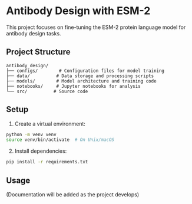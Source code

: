 # Antibody Design with ESM-2

This project focuses on fine-tuning the ESM-2 protein language model for antibody design tasks.

## Project Structure
```
antibody_design/
├── configs/        # Configuration files for model training
├── data/          # Data storage and processing scripts
├── models/        # Model architecture and training code
├── notebooks/     # Jupyter notebooks for analysis
└── src/          # Source code
```

## Setup
1. Create a virtual environment:
```bash
python -m venv venv
source venv/bin/activate  # On Unix/macOS
```

2. Install dependencies:
```bash
pip install -r requirements.txt
```

## Usage
(Documentation will be added as the project develops)

